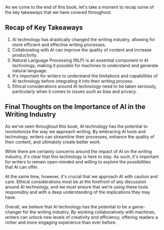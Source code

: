 
As we come to the end of this book, let's take a moment to recap some of the key takeaways that we have covered throughout.

Recap of Key Takeaways
----------------------

1. AI technology has drastically changed the writing industry, allowing for more efficient and effective writing processes.
2. Collaborating with AI can improve the quality of content and increase productivity.
3. Natural Language Processing (NLP) is an essential component in AI technology, making it possible for machines to understand and generate natural language.
4. It's important for writers to understand the limitations and capabilities of AI technology before integrating it into their writing process.
5. Ethical considerations around AI technology need to be taken seriously, particularly when it comes to issues such as bias and privacy.

Final Thoughts on the Importance of AI in the Writing Industry
--------------------------------------------------------------

As we've seen throughout this book, AI technology has the potential to revolutionize the way we approach writing. By embracing AI tools and technology, writers can streamline their processes, enhance the quality of their content, and ultimately create better work.

While there are certainly concerns around the impact of AI on the writing industry, it's clear that this technology is here to stay. As such, it's important for writers to remain open-minded and willing to explore the possibilities that AI can offer.

At the same time, however, it's crucial that we approach AI with caution and care. Ethical considerations must be at the forefront of any discussion around AI technology, and we must ensure that we're using these tools responsibly and with a deep understanding of the implications they may have.

Overall, we believe that AI technology has the potential to be a game-changer for the writing industry. By working collaboratively with machines, writers can unlock new levels of creativity and efficiency, offering readers a richer and more engaging experience than ever before.